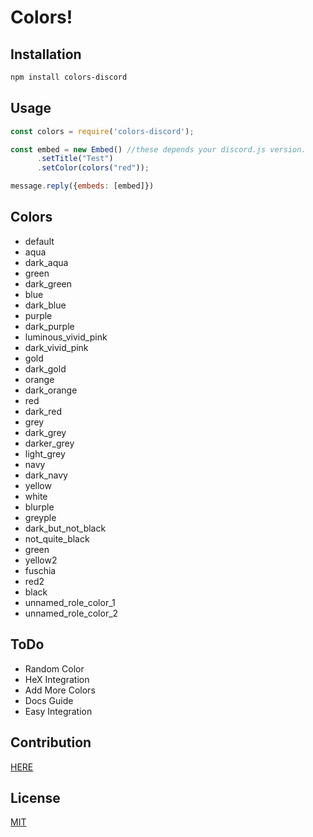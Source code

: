 # Colors!

## Installation

```bash
npm install colors-discord
```

## Usage

```javascript
const colors = require('colors-discord');

const embed = new Embed() //these depends your discord.js version.
      .setTitle("Test")
      .setColor(colors("red"));

message.reply({embeds: [embed]})
```

## Colors

- default
- aqua
- dark_aqua
- green
- dark_green
- blue
- dark_blue
- purple
- dark_purple
- luminous_vivid_pink
- dark_vivid_pink
- gold
- dark_gold
- orange
- dark_orange
- red
- dark_red
- grey
- dark_grey
- darker_grey
- light_grey
- navy
- dark_navy
- yellow
- white
- blurple
- greyple
- dark_but_not_black
- not_quite_black
- green
- yellow2
- fuschia
- red2
- black
- unnamed_role_color_1
- unnamed_role_color_2

## ToDo

- Random Color
- HeX Integration
- Add More Colors
- Docs Guide
- Easy Integration

## Contribution

[HERE](https://github.com/MayiVT/colors-discord/)
## License
[MIT](https://choosealicense.com/licenses/mit/)